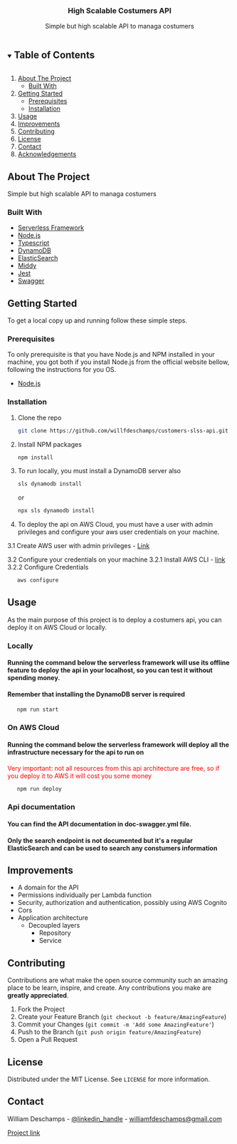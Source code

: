 




<p align="center">
  

  <h3 align="center">High Scalable Costumers API</h3>

  <p align="center">
    Simple but high scalable API to managa costumers
  </p>
</p>



<!-- TABLE OF CONTENTS -->
<details open="open">
  <summary><h2 style="display: inline-block">Table of Contents</h2></summary>
  <ol>
    <li>
      <a href="#about-the-project">About The Project</a>
      <ul>
        <li><a href="#built-with">Built With</a></li>
      </ul>
    </li>
    <li>
      <a href="#getting-started">Getting Started</a>
      <ul>
        <li><a href="#prerequisites">Prerequisites</a></li>
        <li><a href="#installation">Installation</a></li>
      </ul>
    </li>
    <li><a href="#usage">Usage</a></li>
    <li><a href="#improvements">Improvements</a></li>
    <li><a href="#contributing">Contributing</a></li>
    <li><a href="#license">License</a></li>
    <li><a href="#contact">Contact</a></li>
    <li><a href="#acknowledgements">Acknowledgements</a></li>
  </ol>
</details>



<!-- ABOUT THE PROJECT -->
## About The Project

Simple but high scalable API to managa costumers

### Built With

* [Serverless Framework](https://www.serverless.com/)
* [Node.js](https://nodejs.org/)
* [Typescript](https://www.typescriptlang.org/)
* [DynamoDB](https://aws.amazon.com/dynamodb/)
* [ElasticSearch](https://www.elastic.co/elasticsearch/)
* [Middy](https://github.com/middyjs/middy)
* [Jest](https://jestjs.io/)
* [Swagger](https://swagger.io/)



<!-- GETTING STARTED -->
## Getting Started

To get a local copy up and running follow these simple steps.

### Prerequisites

To only prerequisite is that you have Node.js and NPM installed in your machine, you got both if you install Node.js from the official website bellow, following the instructions for you OS.
* [Node.js](https://nodejs.org/)

### Installation

1. Clone the repo
   ```sh
   git clone https://github.com/willfdeschamps/customers-slss-api.git
   ```
2. Install NPM packages
   ```sh
   npm install
   ```
3. To run locally, you must install a DynamoDB server also
   ```sh
   sls dynamodb install
   ```
   or
   ```sh
   npx sls dynamodb install
   ```
3. To deploy the api on AWS Cloud, you must have a user with admin privileges and configure your aws user credentials on your machine.
 
3.1 Create AWS user with admin privileges - 
[Link](https://docs.aws.amazon.com/mediapackage/latest/ug/setting-up-create-iam-user.html)

3.2 Configure your credentials on your machine
3.2.1 Install AWS CLI - [link](https://docs.aws.amazon.com/cli/latest/userguide/install-cliv2.html)
3.2.2 Configure Credentials
```sh
   aws configure
 ```


<!-- USAGE EXAMPLES -->
## Usage

As the main purpose of this project is to deploy a costumers api, you can deploy it on AWS Cloud or locally.

### Locally

#### Running the command below the serverless framework will use its offline feature to deploy the api in your localhost, so you can test it without spending money.
#### Remember that installing the DynamoDB server is required
```sh
   npm run start
   ```

### On AWS Cloud

#### Running the command below the serverless framework will deploy all the infrastructure necessary for the api to run on
<span style="color:red">
Very important: not all resources from this api architecture are free, so if you deploy it to AWS it will cost you some money
</span>

```sh
   npm run deploy
   ```

### Api documentation
#### You can find the API documentation in doc-swagger.yml file.
#### Only the search endpoint is not documented but it's a regular ElasticSearch and can be used to search any constumers information

<!-- IMPROVEMENTS -->
## Improvements

* A domain for the API
* Permissions individually per Lambda function
* Security, authorization and authentication, possibly using AWS Cognito
* Cors
* Application architecture
  * Decoupled layers
    * Repository
    * Service

<!-- CONTRIBUTING -->
## Contributing

Contributions are what make the open source community such an amazing place to be learn, inspire, and create. Any contributions you make are **greatly appreciated**.

1. Fork the Project
2. Create your Feature Branch (`git checkout -b feature/AmazingFeature`)
3. Commit your Changes (`git commit -m 'Add some AmazingFeature'`)
4. Push to the Branch (`git push origin feature/AmazingFeature`)
5. Open a Pull Request



<!-- LICENSE -->
## License

Distributed under the MIT License. See `LICENSE` for more information.



<!-- CONTACT -->
## Contact

William Deschamps - [@linkedin_handle](https://www.linkedin.com/in/william-deschamps-518148146/) - williamfdeschamps@gmail.com

[Project link](https://github.com/willfdeschamps/customers-slss-api)




